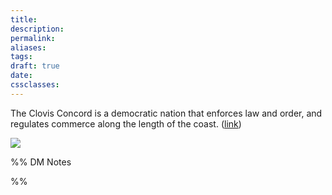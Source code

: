 ```yaml
---
title: 
description: 
permalink: 
aliases: 
tags: 
draft: true
date: 
cssclasses:
---
```

The Clovis Concord is a democratic nation that enforces law and order, and regulates commerce along the length of the coast.
([link](https://www.dndbeyond.com/sources/dnd/egtw/factions-and-societies#ClovisConcord)) 

![](https://media.dndbeyond.com/compendium-images/egtw/yDOyqyOocErRgYJK/02-04.png) 

%% DM Notes



%%
